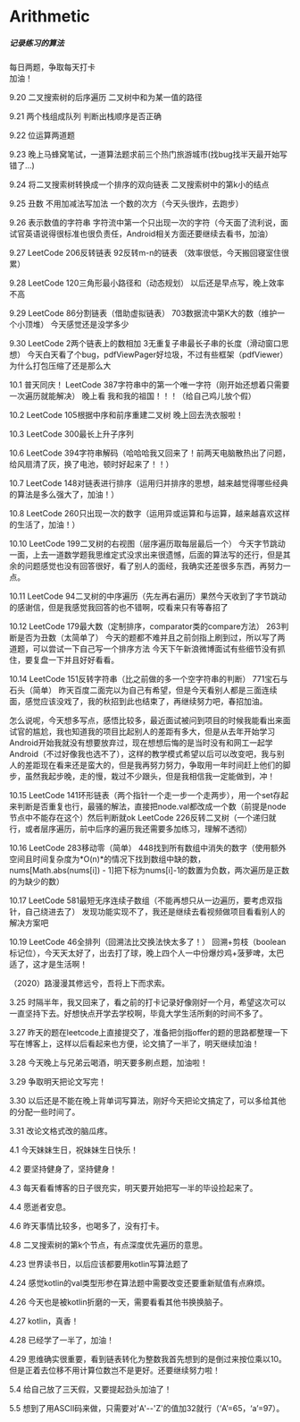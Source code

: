 # Arithmetic
##### 记录练习的算法  

每日两题，争取每天打卡  
加油！     

9.20  二叉搜索树的后序遍历    二叉树中和为某一值的路径      

9.21  两个栈组成队列   判断出栈顺序是否正确

9.22  位运算两道题  

9.23  晚上马蜂窝笔试，一道算法题求前三个热门旅游城市(找bug找半天最开始写错了...)

9.24  将二叉搜索树转换成一个排序的双向链表       二叉搜索树中的第k小的结点

9.25  丑数     不用加减法写加法     一个数的次方（今天头很炸，去跑步）

9.26  表示数值的字符串   字符流中第一个只出现一次的字符（今天面了流利说，面试官英语说得很标准也很负责任，Android相关方面还要继续去看书，加油）

9.27  LeetCode   206反转链表    92反转m-n的链表     （效率很低，今天搬回寝室住很累）

9.28  LeetCode  120三角形最小路径和（动态规划）  以后还是早点写，晚上效率不高

9.29  LeetCode   86分割链表（借助虚拟链表）   703数据流中第K大的数（维护一个小顶堆）     今天感觉还是没学多少  

9.30  LeetCode   2两个链表上的数相加    3无重复子串最长子串的长度（滑动窗口思想）     今天白天看了个bug，pdfViewPager好垃圾，不过有些框架（pdfViewer）为什么打包压缩了还是那么大

10.1  普天同庆！  LeetCode   387字符串中的第一个唯一字符（刚开始还想着只需要一次遍历就能解决）  晚上看 我和我的祖国！！！（给自己鸡儿放个假）

10.2  LeetCode  105根据中序和前序重建二叉树  晚上回去洗衣服啦！

10.3  LeetCode   300最长上升子序列

10.6  LeetCode   394字符串解码（哈哈哈我又回来了！前两天电脑散热出了问题，给风扇清了灰，换了电池，顿时好起来了！！）

10.7  LeetCode   148对链表进行排序（运用归并排序的思想，越来越觉得哪些经典的算法是多么强大了，加油！）

10.8  LeetCode    260只出现一次的数字（运用异或运算和与运算，越来越喜欢这样的生活了，加油！）

10.10 LeetCode   199二叉树的右视图（层序遍历取每层最后一个）  今天字节跳动一面，上去一道数学题我思维定式没求出来很遗憾，后面的算法写的还行，但是其余的问题感觉也没有回答很好，看了别人的面经，我确实还差很多东西，再努力一点。

10.11  LeetCode  94二叉树的中序遍历（先左再右遍历）果然今天收到了字节跳动的感谢信，但是我感觉我回答的也不错啊，哎看来只有等春招了

10.12  LeetCode   179最大数（定制排序，comparator类的compare方法）   263判断是否为丑数（太简单了） 今天的题都不难并且之前剑指上刷到过，所以写了两道题，可以尝试一下自己写一个排序方法   今天下午新浪微博面试有些细节没有抓住，要复盘一下并且好好看看。

10.14   LeetCode  151反转字符串（比之前做的多一个空字符串的判断）   771宝石与石头（简单）   昨天百度二面完以为自己有希望，但是今天看别人都是三面连续面，感觉应该没戏了，我的秋招到此也结束了，再继续努力吧，春招加油。

怎么说呢，今天想多写点，感悟比较多，最近面试被问到项目的时候我能看出来面试官的尴尬，我也知道我的项目比起别人的差距有多大，但是从去年开始学习Android开始我就没有想要放弃过，现在想想后悔的是当时没有和网工一起学Android（不过好像我也选不了），这样的教学模式希望以后可以改变吧，我与别人的差距现在看来还是蛮大的，但是我再努力努力，争取用一年时间赶上他们的脚步，虽然我起步晚，走的慢，栽过不少跟头，但是我相信我一定能做到，冲！

10.15   LeetCode  141环形链表（两个指针一个走一步一个走两步），用一个set存起来判断是否重复也行，最骚的解法，直接把node.val都改成一个数（前提是node节点中不能存在这个）然后判断就ok     LeetCode  226反转二叉树（一个递归就行，或者层序遍历，前中后序的遍历我还需要多加练习，理解不透彻）

10.16  LeetCode  283移动零（简单）   448找到所有数组中消失的数字（使用额外空间且时间复杂度为*O(n)*的情况下找到数组中缺的数，nums[Math.abs(nums[i]) - 1]把下标为nums[i]-1的数置为负数，两次遍历是正数的为缺少的数）

10.17  LeetCode  581最短无序连续子数组（不能再想只从一边遍历，要考虑双指针，自己绕进去了）    发现功能实现不了，我还是继续去看视频做项目看看别人的解决方案吧

10.19  LeetCode  46全排列（回溯法比交换法快太多了！）   回溯+剪枝（boolean标记位），今天天太好了，出去打了球，晚上四个人一中份爆炒鸡+菠萝啤，太巴适了，这才是生活啊！



（2020）路漫漫其修远兮，吾将上下而求索。

3.25 时隔半年，我又回来了，看之前的打卡记录好像刚好一个月，希望这次可以一直坚持下去。好想快点开学去学校啊，毕竟大学生活所剩的时间不多了。

3.27 昨天的题在leetcode上直接提交了，准备把剑指offer的题的思路都整理一下写在博客上，这样以后看起来也方便，论文搞了一半了，明天继续加油！

3.28 今天晚上与兄弟云喝酒，明天要多刷点题，加油啦！

3.29 争取明天把论文写完！

3.30 以后还是不能在晚上背单词写算法，刚好今天把论文搞定了，可以多给其他的分配一些时间了。

3.31 改论文格式改的脑瓜疼。

4.1 今天妹妹生日，祝妹妹生日快乐！

4.2 要坚持健身了，坚持健身！

4.3 每天看看博客的日子很充实，明天要开始把写一半的毕设捡起来了。

4.4 愿逝者安息。

4.6 昨天事情比较多，也喝多了，没有打卡。

4.8 二叉搜索树的第k个节点，有点深度优先遍历的意思。

4.23 世界读书日，以后应该都要用kotlin写算法题了

4.24 感觉kotlin的val类型形参在算法题中需要改变还要重新赋值有点麻烦。

4.26 今天也是被kotlin折磨的一天，需要看看其他书换换脑子。

4.27 kotlin，真香！

4.28 已经学了一半了，加油！

4.29 思维确实很重要，看到链表转化为整数我首先想到的是倒过来按位乘以10。但是正着去位移不用计算位数岂不是更好。还要继续努力啦！

5.4 给自己放了三天假，又要提起劲头加油了！

5.5 想到了用ASCII码来做，只需要对'A'--'Z'的值加32就行（‘A’=65，‘a’=97）。